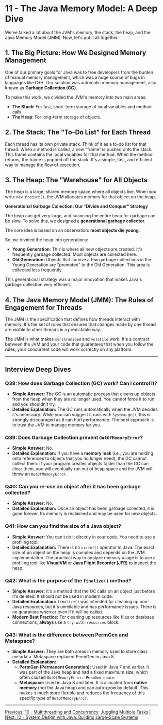 # 11 - The Java Memory Model: A Deep Dive

We've talked a lot about the JVM's memory, the stack, the heap, and the Java Memory Model (JMM). Now, let's put it all together.

## 1. The Big Picture: How We Designed Memory Management

One of our primary goals for Java was to free developers from the burden of manual memory management, which was a huge source of bugs in languages like C++. Our solution was automatic memory management, also known as **Garbage Collection (GC)**.

To make this work, we divided the JVM's memory into two main areas:

*   **The Stack:** For fast, short-term storage of local variables and method calls.
*   **The Heap:** For long-term storage of objects.

## 2. The Stack: The "To-Do List" for Each Thread

Each thread has its own private stack. Think of it as a to-do list for that thread. When a method is called, a new "frame" is pushed onto the stack. This frame contains the local variables for that method. When the method returns, the frame is popped off the stack. It's a simple, fast, and efficient way to manage the flow of execution.

## 3. The Heap: The "Warehouse" for All Objects

The heap is a large, shared memory space where all objects live. When you write `new Product()`, the JVM allocates memory for that object on the heap.

**Generational Garbage Collection: Our "Divide and Conquer" Strategy**

The heap can get very large, and scanning the entire heap for garbage can be slow. To solve this, we designed a **generational garbage collector**.

The core idea is based on an observation: **most objects die young**.

So, we divided the heap into generations:
*   **Young Generation:** This is where all new objects are created. It's frequently garbage collected. Most objects are collected here.
*   **Old Generation:** Objects that survive a few garbage collections in the Young Generation are "promoted" to the Old Generation. This area is collected less frequently.

This generational strategy was a major innovation that makes Java's garbage collection very efficient.

## 4. The Java Memory Model (JMM): The Rules of Engagement for Threads

The JMM is the specification that defines how threads interact with memory. It's the set of rules that ensures that changes made by one thread are visible to other threads in a predictable way.

The JMM is what makes `synchronized` and `volatile` work. It's a contract between the JVM and your code that guarantees that when you follow the rules, your concurrent code will work correctly on any platform.

---

## Interview Deep Dives

### Q38: How does Garbage Collection (GC) work? Can I control it?

*   **Simple Answer:** The GC is an automatic process that cleans up objects from the heap when they are no longer used. You cannot force it to run, and you shouldn't try.
*   **Detailed Explanation:** The GC runs automatically when the JVM decides it's necessary. While you can suggest it runs with `System.gc()`, this is strongly discouraged as it can hurt performance. The best approach is to trust the JVM to manage memory for you.

### Q39: Does Garbage Collection prevent `OutOfMemoryError`?

*   **Simple Answer:** No.
*   **Detailed Explanation:** If you have a **memory leak** (i.e., you are holding onto references to objects that you no longer need), the GC cannot collect them. If your program creates objects faster than the GC can clear them, you will eventually run out of heap space and the JVM will throw an `OutOfMemoryError`.

### Q40: Can you re-use an object after it has been garbage collected?

*   **Simple Answer:** No.
*   **Detailed Explanation:** Once an object has been garbage collected, it is gone forever. Its memory is reclaimed and may be used for new objects.

### Q41: How can you find the size of a Java object?

*   **Simple Answer:** You can't do it directly in your code. You need to use a profiling tool.
*   **Detailed Explanation:** There is no `sizeof()` operator in Java. The exact size of an object on the heap is complex and depends on the JVM implementation. The practical way to analyze memory usage is to use a profiling tool like **VisualVM** or **Java Flight Recorder (JFR)** to inspect the heap.

### Q42: What is the purpose of the `finalize()` method?

*   **Simple Answer:** It's a method that the GC calls on an object just before it's deleted. It should not be used in modern code.
*   **Detailed Explanation:** `finalize()` was intended for cleaning up non-Java resources, but it's unreliable and has performance issues. There is no guarantee when or even if it will be called.
*   **Modern Best Practice:** For cleaning up resources like files or database connections, **always** use a `try-with-resources` block.

### Q43: What is the difference between PermGen and Metaspace?

*   **Simple Answer:** They are both areas in memory used to store class metadata. Metaspace replaced PermGen in Java 8.
*   **Detailed Explanation:**
    *   **PermGen (Permanent Generation):** Used in Java 7 and earlier. It was part of the Java heap and had a fixed maximum size, which often caused `OutOfMemoryError: PermGen space`.
    *   **Metaspace:** Used in Java 8 and later. It is allocated from **native memory** (not the Java heap) and can auto-grow by default. This makes it much more flexible and reduces the frequency of this specific type of `OutOfMemoryError`.

---

[Previous: 10 - Multithreading and Concurrency: Juggling Multiple Tasks](../10-Multithreading-and-Concurrency/README.md) | [Next: 12 - System Design with Java: Building Large-Scale Systems](../12-System-Design-with-Java/README.md)
